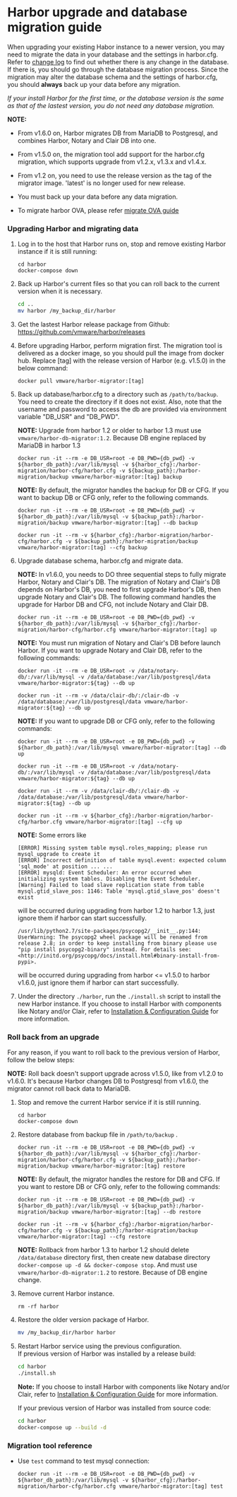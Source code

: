 # Harbor upgrade and database migration guide

When upgrading your existing Habor instance to a newer version, you may need to migrate the data in your database and the settings in harbor.cfg. Refer to [change log](../tools/migration/changelog.md) to find out whether there is any change in the database. If there is, you should go through the database migration process. Since the migration may alter the database schema and the settings of harbor.cfg, you should **always** back up your data before any migration.

*If your install Harbor for the first time, or the database version is the same as that of the lastest version, you do not need any database migration.*

**NOTE:**
- From v1.6.0 on, Harbor migrates DB from MariaDB to Postgresql, and combines Harbor, Notary and Clair DB into one. 

- From v1.5.0 on, the migration tool add support for the harbor.cfg migration, which supports upgrade from v1.2.x, v1.3.x and v1.4.x.

- From v1.2 on, you need to use the release version as the tag of the migrator image. 'latest' is no longer used for new release.

- You must back up your data before any data migration.

- To migrate harbor OVA, please refer [migrate OVA guide](migrate_ova_guide.md)

### Upgrading Harbor and migrating data

1. Log in to the host that Harbor runs on, stop and remove existing Harbor instance if it is still running:

    ```
    cd harbor
    docker-compose down
    ```

2.  Back up Harbor's current files so that you can roll back to the current version when it is necessary.
    ```sh
    cd ..
    mv harbor /my_backup_dir/harbor
    ```

3. Get the lastest Harbor release package from Github:
   https://github.com/vmware/harbor/releases

4. Before upgrading Harbor, perform migration first.  The migration tool is delivered as a docker image, so you should pull the image from docker hub. Replace [tag] with the release version of Harbor (e.g. v1.5.0) in the below command:

    ```
    docker pull vmware/harbor-migrator:[tag]
    ```

5. Back up database/harbor.cfg to a directory such as `/path/to/backup`. You need to create the directory if it does not exist.  Also, note that the username and password to access the db are provided via environment variable "DB_USR" and "DB_PWD". 

    **NOTE:** Upgrade from harbor 1.2 or older to harbor 1.3 must use `vmware/harbor-db-migrator:1.2`. Because DB engine replaced by MariaDB in harbor 1.3

    ```
    docker run -it --rm -e DB_USR=root -e DB_PWD={db_pwd} -v ${harbor_db_path}:/var/lib/mysql -v ${harbor_cfg}:/harbor-migration/harbor-cfg/harbor.cfg -v ${backup_path}:/harbor-migration/backup vmware/harbor-migrator:[tag] backup
    ```

    **NOTE:** By default, the migrator handles the backup for DB or CFG. If you want to backup DB or CFG only, refer to the following commands.
    
    ```
    docker run -it --rm -e DB_USR=root -e DB_PWD={db_pwd} -v ${harbor_db_path}:/var/lib/mysql -v ${backup_path}:/harbor-migration/backup vmware/harbor-migrator:[tag] --db backup
    ```

    ```
    docker run -it --rm -v ${harbor_cfg}:/harbor-migration/harbor-cfg/harbor.cfg -v ${backup_path}:/harbor-migration/backup vmware/harbor-migrator:[tag] --cfg backup
    ```    

6.  Upgrade database schema, harbor.cfg and migrate data.

    **NOTE:** In v1.6.0, you needs to DO three sequential steps to fully migrate Harbor, Notary and Clair's DB. The migration of Notary and Clair's DB depends on Harbor's DB, you need to first upgrade Harbor's DB, then upgrade Notary and Clair's DB. The following command handles the upgrade for Harbor DB and CFG, not include Notary and Clair DB. 

    ```
    docker run -it --rm -e DB_USR=root -e DB_PWD={db_pwd} -v ${harbor_db_path}:/var/lib/mysql -v ${harbor_cfg}:/harbor-migration/harbor-cfg/harbor.cfg vmware/harbor-migrator:[tag] up
    ```

    **NOTE:** You must run migration of Notary and Clair's DB before launch Harbor. If you want to upgrade Notary and Clair DB, refer to the following commands:

    ```
    docker run -it --rm -e DB_USR=root -v /data/notary-db/:/var/lib/mysql -v /data/database:/var/lib/postgresql/data vmware/harbor-migrator:${tag} --db up

    docker run -it --rm -v /data/clair-db/:/clair-db -v /data/database:/var/lib/postgresql/data vmware/harbor-migrator:${tag} --db up
    ```

    **NOTE:** If you want to upgrade DB or CFG only, refer to the following commands:
    
    ```
    docker run -it --rm -e DB_USR=root -e DB_PWD={db_pwd} -v ${harbor_db_path}:/var/lib/mysql vmware/harbor-migrator:[tag] --db up

    docker run -it --rm -e DB_USR=root -v /data/notary-db/:/var/lib/mysql -v /data/database:/var/lib/postgresql/data vmware/harbor-migrator:${tag} --db up

    docker run -it --rm -v /data/clair-db/:/clair-db -v /data/database:/var/lib/postgresql/data vmware/harbor-migrator:${tag} --db up
    ```

    ```
    docker run -it --rm -v ${harbor_cfg}:/harbor-migration/harbor-cfg/harbor.cfg vmware/harbor-migrator:[tag] --cfg up
    ```

     **NOTE:** Some errors like

    ```
    [ERROR] Missing system table mysql.roles_mapping; please run mysql_upgrade to create it
    [ERROR] Incorrect definition of table mysql.event: expected column 'sql_mode' at position ... ...
    [ERROR] mysqld: Event Scheduler: An error occurred when initializing system tables. Disabling the Event Scheduler.
    [Warning] Failed to load slave replication state from table mysql.gtid_slave_pos: 1146: Table 'mysql.gtid_slave_pos' doesn't exist
    ```
    will be occurred during upgrading from harbor 1.2 to harbor 1.3, just ignore them if harbor can start successfully.

    ```
    /usr/lib/python2.7/site-packages/psycopg2/__init__.py:144: UserWarning: The psycopg2 wheel package will be renamed from release 2.8; in order to keep installing from binary please use "pip install psycopg2-binary" instead. For details see: <http://initd.org/psycopg/docs/install.html#binary-install-from-pypi>.
    ```
    will be occurred during upgrading from harbor <= v1.5.0 to harbor v1.6.0, just ignore them if harbor can start successfully.

7. Under the directory `./harbor`, run the `./install.sh` script to install the new Harbor instance. If you choose to install Harbor with components like Notary and/or Clair, refer to [Installation & Configuration Guide](../docs/installation_guide.md) for more information.

### Roll back from an upgrade
For any reason, if you want to roll back to the previous version of Harbor, follow the below steps:

**NOTE:** Roll back doesn't support upgrade across v1.5.0, like from v1.2.0 to v1.6.0. It's because Harbor changes DB to Postgresql from v1.6.0, the migrator cannot roll back data to MariaDB.    

1. Stop and remove the current Harbor service if it is still running.

    ```
    cd harbor
    docker-compose down
    ```
2. Restore database from backup file in `/path/to/backup` . 

    ```
    docker run -it --rm -e DB_USR=root -e DB_PWD={db_pwd} -v ${harbor_db_path}:/var/lib/mysql -v ${harbor_cfg}:/harbor-migration/harbor-cfg/harbor.cfg -v ${backup_path}:/harbor-migration/backup vmware/harbor-migrator:[tag] restore
    ```
 
    **NOTE:** By default, the migrator handles the restore for DB and CFG. If you want to restore DB or CFG only, 
    refer to the following commands:
    
    ```
    docker run -it --rm -e DB_USR=root -e DB_PWD={db_pwd} -v ${harbor_db_path}:/var/lib/mysql -v ${backup_path}:/harbor-migration/backup vmware/harbor-migrator:[tag] --db restore
    ```

    ```
    docker run -it --rm -v ${harbor_cfg}:/harbor-migration/harbor-cfg/harbor.cfg -v ${backup_path}:/harbor-migration/backup vmware/harbor-migrator:[tag] --cfg restore
    ```
 
    **NOTE:** Rollback from harbor 1.3 to harbor 1.2 should delete `/data/database` directory first, then create new database directory `docker-compose up -d && docker-compose stop`. And must use `vmware/harbor-db-migrator:1.2` to restore. Because of DB engine change.

3. Remove current Harbor instance.
    ```
    rm -rf harbor
    ```

4. Restore the older version package of Harbor.
    ```sh
    mv /my_backup_dir/harbor harbor
    ```

5. Restart Harbor service using the previous configuration.  
   If previous version of Harbor was installed by a release build:
    ```sh
    cd harbor
    ./install.sh
    ```
   **Note:** If you choose to install Harbor with components like Notary and/or Clair, refer to [Installation & Configuration Guide](../docs/installation_guide.md) for more information.

   If your previous version of Harbor was installed from source code:
    ```sh
    cd harbor
    docker-compose up --build -d
    ```

### Migration tool reference
- Use `test` command to test mysql connection:

    ```docker run -it --rm -e DB_USR=root -e DB_PWD={db_pwd} -v ${harbor_db_path}:/var/lib/mysql -v ${harbor_cfg}:/harbor-migration/harbor-cfg/harbor.cfg vmware/harbor-migrator:[tag] test```
